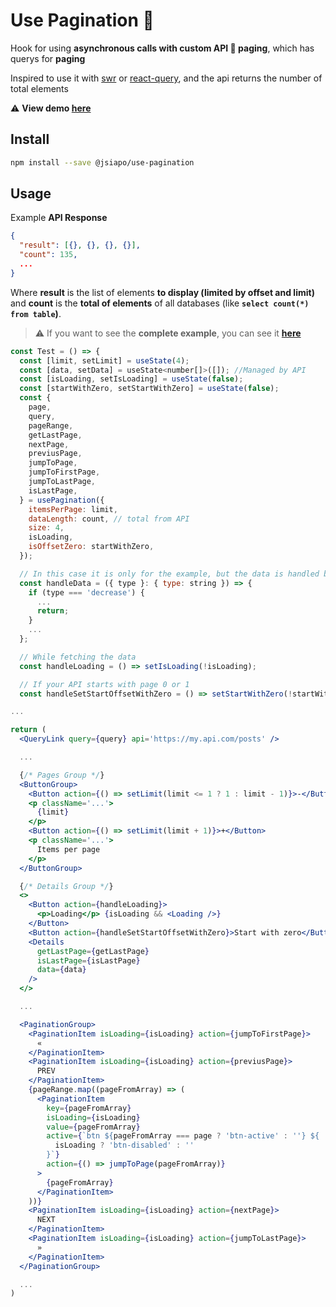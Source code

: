 # Use Pagination 📖

Hook for using **asynchronous calls with custom API 🚧 paging**, which has querys for **paging**

Inspired to use it with [swr](https://swr.vercel.app/es-ES) or [react-query](https://react-query.tanstack.com/), and the api returns the number of total elements

⚠️ **View demo [here](https://jsiapo.dev/npm/use-pagination)**

## Install

```sh
npm install --save @jsiapo/use-pagination
```

## Usage

Example **API Response**

```json
{
  "result": [{}, {}, {}, {}],
  "count": 135,
  ...
}
```

Where **result** is the list of elements **to display (limited by offset and limit)** and **count** is the **total of elements** of all databases (like **`select count(*) from table`)**.

> ⚠️ If you want to see the **complete example**, you can see it **[here](https://github.com/JSiapo/use-pagination/blob/master/src/components/Test.tsx)**

```jsx
const Test = () => {
  const [limit, setLimit] = useState(4);
  const [data, setData] = useState<number[]>([]); //Managed by API
  const [isLoading, setIsLoading] = useState(false);
  const [startWithZero, setStartWithZero] = useState(false);
  const {
    page,
    query,
    pageRange,
    getLastPage,
    nextPage,
    previusPage,
    jumpToPage,
    jumpToFirstPage,
    jumpToLastPage,
    isLastPage,
  } = usePagination({
    itemsPerPage: limit,
    dataLength: count, // total from API
    size: 4,
    isLoading,
    isOffsetZero: startWithZero,
  });

  // In this case it is only for the example, but the data is handled by the API
  const handleData = ({ type }: { type: string }) => {
    if (type === 'decrease') {
      ...
      return;
    }
    ...
  };

  // While fetching the data
  const handleLoading = () => setIsLoading(!isLoading);

  // If your API starts with page 0 or 1
  const handleSetStartOffsetWithZero = () => setStartWithZero(!startWithZero);

...

return (
  <QueryLink query={query} api='https://my.api.com/posts' />

  ...

  {/* Pages Group */}
  <ButtonGroup>
    <Button action={() => setLimit(limit <= 1 ? 1 : limit - 1)}>-</Button>
    <p className='...'>
      {limit}
    </p>
    <Button action={() => setLimit(limit + 1)}>+</Button>
    <p className='...'>
      Items per page
    </p>
  </ButtonGroup>

  {/* Details Group */}
  <>
    <Button action={handleLoading}>
      <p>Loading</p> {isLoading && <Loading />}
    </Button>
    <Button action={handleSetStartOffsetWithZero}>Start with zero</Button>
    <Details
      getLastPage={getLastPage}
      isLastPage={isLastPage}
      data={data}
    />
  </>

  ...

  <PaginationGroup>
    <PaginationItem isLoading={isLoading} action={jumpToFirstPage}>
      «
    </PaginationItem>
    <PaginationItem isLoading={isLoading} action={previusPage}>
      PREV
    </PaginationItem>
    {pageRange.map((pageFromArray) => (
      <PaginationItem
        key={pageFromArray}
        isLoading={isLoading}
        value={pageFromArray}
        active={`btn ${pageFromArray === page ? 'btn-active' : ''} ${
          isLoading ? 'btn-disabled' : ''
        }`}
        action={() => jumpToPage(pageFromArray)}
      >
        {pageFromArray}
      </PaginationItem>
    ))}
    <PaginationItem isLoading={isLoading} action={nextPage}>
      NEXT
    </PaginationItem>
    <PaginationItem isLoading={isLoading} action={jumpToLastPage}>
      »
    </PaginationItem>
  </PaginationGroup>

  ...
)

```
